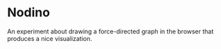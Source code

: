 # Nodino
An experiment about drawing a force-directed graph in the browser that produces a nice visualization.
